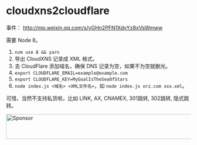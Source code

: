 cloudxns2cloudflare
===================

事件： http://mp.weixin.qq.com/s/yGHn2PFN1XdvYz8xVsWmww

需要 Node 8。

1. `nvm use 8 && yarn`
1. 导出 CloudXNS 记录成 XML 格式。
1. 去 CloudFlare 添加域名，确保 DNS 记录为空，如果不为空就删光。
1. `export CLOUDFLARE_EMAIL=example@example.com`
1. `export CLOUDFLARE_KEY=MyGoalIsTheSeaOfStars`
1. `node index.js <域名> <XML文件名>`，如 `node index.js orz.com xxx.xml`。

可惜，当然不支持私货啦，比如 LINK, AX, CNAMEX, 301跳转, 302跳转, 隐式跳转。

<a target='_blank' rel='nofollow' href='https://app.codesponsor.io/link/C3uaS5cM1DPVgDuEekjGueTv/orzFly/cloudxns2cloudflare'>
  <img alt='Sponsor' width='888' height='68' src='https://app.codesponsor.io/embed/C3uaS5cM1DPVgDuEekjGueTv/orzFly/cloudxns2cloudflare.svg' />
</a>
